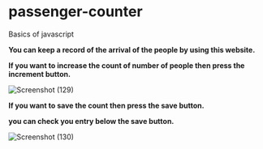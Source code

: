 # passenger-counter

Basics of javascript


**You can keep a record of the arrival of the people by using this website.**




**If you want to increase the count of number of people then press the increment button.**

![Screenshot (129)](https://user-images.githubusercontent.com/88494743/189998154-6983ffff-4b7f-428b-bc81-acd0d305636e.png)



**If you want to save the count  then press the save button.**

**you can check you entry below the save button.**




![Screenshot (130)](https://user-images.githubusercontent.com/88494743/189998188-dfc44030-b872-4c3a-a179-444519575a23.png)

